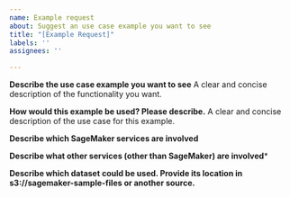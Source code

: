 ```yaml
---
name: Example request
about: Suggest an use case example you want to see
title: "[Example Request]"
labels: ''
assignees: ''

---
```


**Describe the use case example you want to see**
A clear and concise description of the functionality you want.

**How would this example be used? Please describe.**
A clear and concise description of the use case for this example.

**Describe which SageMaker services are involved**


**Describe what other services (other than SageMaker) are involved***


**Describe which dataset could be used. Provide its location in s3://sagemaker-sample-files or another source.**

